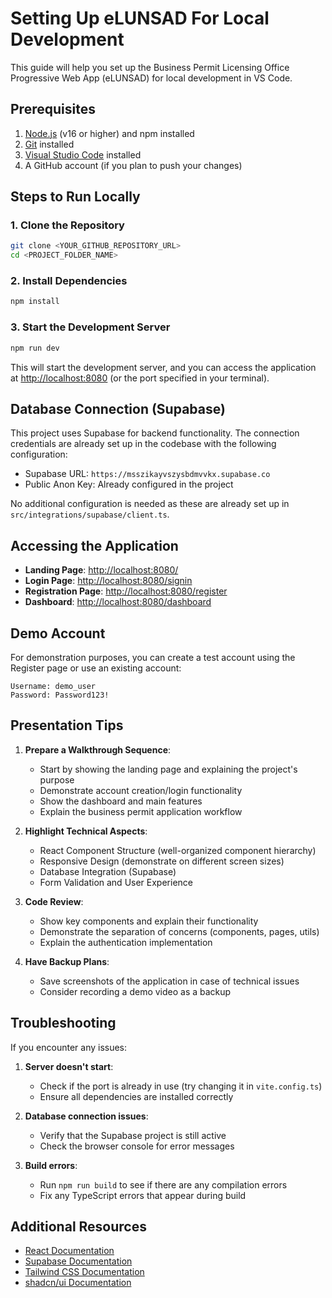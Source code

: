 
# Setting Up eLUNSAD For Local Development

This guide will help you set up the Business Permit Licensing Office Progressive Web App (eLUNSAD) for local development in VS Code.

## Prerequisites

1. [Node.js](https://nodejs.org/) (v16 or higher) and npm installed
2. [Git](https://git-scm.com/) installed
3. [Visual Studio Code](https://code.visualstudio.com/) installed
4. A GitHub account (if you plan to push your changes)

## Steps to Run Locally

### 1. Clone the Repository

```bash
git clone <YOUR_GITHUB_REPOSITORY_URL>
cd <PROJECT_FOLDER_NAME>
```

### 2. Install Dependencies

```bash
npm install
```

### 3. Start the Development Server

```bash
npm run dev
```

This will start the development server, and you can access the application at [http://localhost:8080](http://localhost:8080) (or the port specified in your terminal).

## Database Connection (Supabase)

This project uses Supabase for backend functionality. The connection credentials are already set up in the codebase with the following configuration:

- Supabase URL: `https://msszikayvszysbdmvvkx.supabase.co`
- Public Anon Key: Already configured in the project

No additional configuration is needed as these are already set up in `src/integrations/supabase/client.ts`.

## Accessing the Application

- **Landing Page**: [http://localhost:8080/](http://localhost:8080/)
- **Login Page**: [http://localhost:8080/signin](http://localhost:8080/signin)
- **Registration Page**: [http://localhost:8080/register](http://localhost:8080/register)
- **Dashboard**: [http://localhost:8080/dashboard](http://localhost:8080/dashboard)

## Demo Account

For demonstration purposes, you can create a test account using the Register page or use an existing account:

```
Username: demo_user
Password: Password123!
```

## Presentation Tips

1. **Prepare a Walkthrough Sequence**:
   - Start by showing the landing page and explaining the project's purpose
   - Demonstrate account creation/login functionality
   - Show the dashboard and main features
   - Explain the business permit application workflow

2. **Highlight Technical Aspects**:
   - React Component Structure (well-organized component hierarchy)
   - Responsive Design (demonstrate on different screen sizes)
   - Database Integration (Supabase)
   - Form Validation and User Experience

3. **Code Review**:
   - Show key components and explain their functionality
   - Demonstrate the separation of concerns (components, pages, utils)
   - Explain the authentication implementation

4. **Have Backup Plans**:
   - Save screenshots of the application in case of technical issues
   - Consider recording a demo video as a backup

## Troubleshooting

If you encounter any issues:

1. **Server doesn't start**:
   - Check if the port is already in use (try changing it in `vite.config.ts`)
   - Ensure all dependencies are installed correctly

2. **Database connection issues**:
   - Verify that the Supabase project is still active
   - Check the browser console for error messages

3. **Build errors**:
   - Run `npm run build` to see if there are any compilation errors
   - Fix any TypeScript errors that appear during build

## Additional Resources

- [React Documentation](https://react.dev/)
- [Supabase Documentation](https://supabase.com/docs)
- [Tailwind CSS Documentation](https://tailwindcss.com/docs)
- [shadcn/ui Documentation](https://ui.shadcn.com/)
